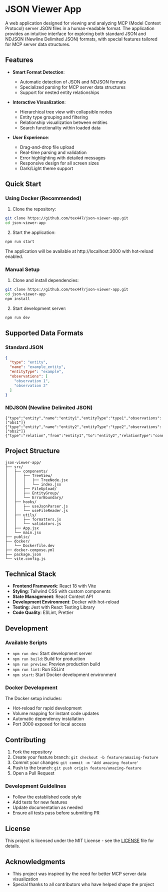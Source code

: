 # JSON Viewer App

A web application designed for viewing and analyzing MCP (Model Context Protocol) server JSON files in a human-readable format. The application provides an intuitive interface for exploring both standard JSON and NDJSON (Newline Delimited JSON) formats, with special features tailored for MCP server data structures.

## Features

- **Smart Format Detection**: 
  - Automatic detection of JSON and NDJSON formats
  - Specialized parsing for MCP server data structures
  - Support for nested entity relationships

- **Interactive Visualization**:
  - Hierarchical tree view with collapsible nodes
  - Entity type grouping and filtering
  - Relationship visualization between entities
  - Search functionality within loaded data

- **User Experience**:
  - Drag-and-drop file upload
  - Real-time parsing and validation
  - Error highlighting with detailed messages
  - Responsive design for all screen sizes
  - Dark/Light theme support

## Quick Start

### Using Docker (Recommended)

1. Clone the repository:
```bash
git clone https://github.com/tex447/json-viewer-app.git
cd json-viewer-app
```

2. Start the application:
```bash
npm run start
```

The application will be available at http://localhost:3000 with hot-reload enabled.

### Manual Setup

1. Clone and install dependencies:
```bash
git clone https://github.com/tex447/json-viewer-app.git
cd json-viewer-app
npm install
```

2. Start development server:
```bash
npm run dev
```

## Supported Data Formats

### Standard JSON
```json
{
  "type": "entity",
  "name": "example_entity",
  "entityType": "example",
  "observations": [
    "observation 1",
    "observation 2"
  ]
}
```

### NDJSON (Newline Delimited JSON)
```
{"type":"entity","name":"entity1","entityType":"type1","observations":["obs1"]}
{"type":"entity","name":"entity2","entityType":"type2","observations":["obs2"]}
{"type":"relation","from":"entity1","to":"entity2","relationType":"connects"}
```

## Project Structure

```
json-viewer-app/
├── src/
│   ├── components/
│   │   ├── TreeView/
│   │   │   ├── TreeNode.jsx
│   │   │   └── index.jsx
│   │   ├── FileUpload/
│   │   ├── EntityGroup/
│   │   └── ErrorBoundary/
│   ├── hooks/
│   │   ├── useJsonParser.js
│   │   └── useFileReader.js
│   ├── utils/
│   │   ├── formatters.js
│   │   └── validators.js
│   ├── App.jsx
│   └── main.jsx
├── public/
├── docker/
│   └── Dockerfile.dev
├── docker-compose.yml
├── package.json
└── vite.config.js
```

## Technical Stack

- **Frontend Framework**: React 18 with Vite
- **Styling**: Tailwind CSS with custom components
- **State Management**: React Context API
- **Development Environment**: Docker with hot-reload
- **Testing**: Jest with React Testing Library
- **Code Quality**: ESLint, Prettier

## Development

### Available Scripts

- `npm run dev`: Start development server
- `npm run build`: Build for production
- `npm run preview`: Preview production build
- `npm run lint`: Run ESLint
- `npm start`: Start Docker development environment

### Docker Development

The Docker setup includes:
- Hot-reload for rapid development
- Volume mapping for instant code updates
- Automatic dependency installation
- Port 3000 exposed for local access

## Contributing

1. Fork the repository
2. Create your feature branch: `git checkout -b feature/amazing-feature`
3. Commit your changes: `git commit -m 'Add amazing feature'`
4. Push to the branch: `git push origin feature/amazing-feature`
5. Open a Pull Request

### Development Guidelines

- Follow the established code style
- Add tests for new features
- Update documentation as needed
- Ensure all tests pass before submitting PR

## License

This project is licensed under the MIT License - see the [LICENSE](LICENSE) file for details.

## Acknowledgments

- This project was inspired by the need for better MCP server data visualization
- Special thanks to all contributors who have helped shape the project